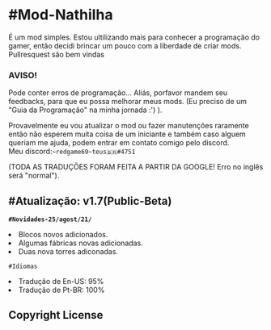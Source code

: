 <h1>#Mod-Nathilha</h1>

  É um mod simples. Estou ultilizando mais para conhecer a programação do gamer, então decidi brincar um pouco com a liberdade de criar mods.
  Pullresquest são bem vindas

<h3>AVISO!</h3>

  Pode conter erros de programação...
  Aliás, porfavor mandem seu feedbacks, para que eu possa melhorar meus mods. 
  (Eu preciso de um "Guia da Programação" na minha jornada :') ).

  Provavelmente eu vou atualizar o mod ou fazer manutenções raramente então não esperem muita coisa de um iniciante e também caso alguem queriam me ajuda, podem entrar em contato comigo pelo discord.<br/>Meu discord:`~redgame69~teus🇧🇷#4751`

(TODA AS TRADUÇÕES FORAM FEITA A PARTIR DA GOOGLE! Erro no inglês será "normal").

 <h2>#Atualização: v1.7(Public-Beta)</h2>

  <b>`#Novidades-25/agost/21/`</b>
  
  <li/>Blocos novos adicionados.<br/>
  <li/>Algumas fábricas novas adicionadas.<br/>
  <li/>Duas nova torres adiconadas.
  
  `#Idiomas`<br/>
  <li>Tradução de En-US: 95%</li>
  <li>Tradução de Pt-BR: 100%</li>

<h2>Copyright License</h2>
